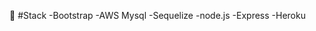 :pancakes: #Stack
    -Bootstrap
    -AWS Mysql
    -Sequelize
    -node.js
    -Express
    -Heroku  
